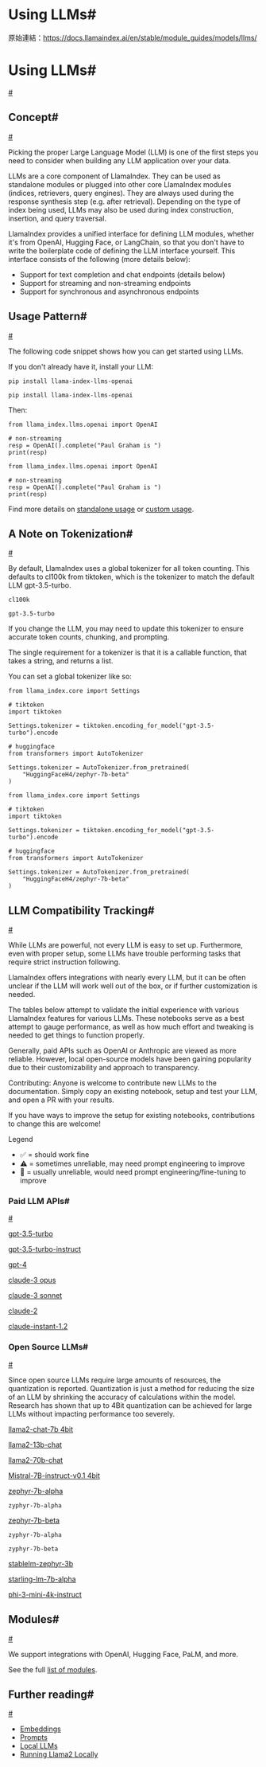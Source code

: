 # Using LLMs#

原始連結：https://docs.llamaindex.ai/en/stable/module_guides/models/llms/

# Using LLMs#

[#](https://docs.llamaindex.ai/en/stable/module_guides/models/llms/#using-llms)

## Concept#

[#](https://docs.llamaindex.ai/en/stable/module_guides/models/llms/#concept)

Picking the proper Large Language Model (LLM) is one of the first steps you need to consider when building any LLM application over your data.

LLMs are a core component of LlamaIndex. They can be used as standalone modules or plugged into other core LlamaIndex modules (indices, retrievers, query engines). They are always used during the response synthesis step (e.g. after retrieval). Depending on the type of index being used, LLMs may also be used during index construction, insertion, and query traversal.

LlamaIndex provides a unified interface for defining LLM modules, whether it's from OpenAI, Hugging Face, or LangChain, so that you
don't have to write the boilerplate code of defining the LLM interface yourself. This interface consists of the following (more details below):

- Support for text completion and chat endpoints (details below)
- Support for streaming and non-streaming endpoints
- Support for synchronous and asynchronous endpoints
## Usage Pattern#

[#](https://docs.llamaindex.ai/en/stable/module_guides/models/llms/#usage-pattern)

The following code snippet shows how you can get started using LLMs.

If you don't already have it, install your LLM:

```
pip install llama-index-llms-openai
```

```
pip install llama-index-llms-openai
```

Then:

```
from llama_index.llms.openai import OpenAI

# non-streaming
resp = OpenAI().complete("Paul Graham is ")
print(resp)
```

```
from llama_index.llms.openai import OpenAI

# non-streaming
resp = OpenAI().complete("Paul Graham is ")
print(resp)
```

Find more details on [standalone usage](https://docs.llamaindex.ai/en/stable/module_guides/models/llms/usage_standalone/) or [custom usage](https://docs.llamaindex.ai/en/stable/module_guides/models/llms/usage_custom/).

## A Note on Tokenization#

[#](https://docs.llamaindex.ai/en/stable/module_guides/models/llms/#a-note-on-tokenization)

By default, LlamaIndex uses a global tokenizer for all token counting. This defaults to cl100k from tiktoken, which is the tokenizer to match the default LLM gpt-3.5-turbo.

```
cl100k
```

```
gpt-3.5-turbo
```

If you change the LLM, you may need to update this tokenizer to ensure accurate token counts, chunking, and prompting.

The single requirement for a tokenizer is that it is a callable function, that takes a string, and returns a list.

You can set a global tokenizer like so:

```
from llama_index.core import Settings

# tiktoken
import tiktoken

Settings.tokenizer = tiktoken.encoding_for_model("gpt-3.5-turbo").encode

# huggingface
from transformers import AutoTokenizer

Settings.tokenizer = AutoTokenizer.from_pretrained(
    "HuggingFaceH4/zephyr-7b-beta"
)
```

```
from llama_index.core import Settings

# tiktoken
import tiktoken

Settings.tokenizer = tiktoken.encoding_for_model("gpt-3.5-turbo").encode

# huggingface
from transformers import AutoTokenizer

Settings.tokenizer = AutoTokenizer.from_pretrained(
    "HuggingFaceH4/zephyr-7b-beta"
)
```

## LLM Compatibility Tracking#

[#](https://docs.llamaindex.ai/en/stable/module_guides/models/llms/#llm-compatibility-tracking)

While LLMs are powerful, not every LLM is easy to set up. Furthermore, even with proper setup, some LLMs have trouble performing tasks that require strict instruction following.

LlamaIndex offers integrations with nearly every LLM, but it can be often unclear if the LLM will work well out of the box, or if further customization is needed.

The tables below attempt to validate the initial experience with various LlamaIndex features for various LLMs. These notebooks serve as a best attempt to gauge performance, as well as how much effort and tweaking is needed to get things to function properly.

Generally, paid APIs such as OpenAI or Anthropic are viewed as more reliable. However, local open-source models have been gaining popularity due to their customizability and approach to transparency.

Contributing: Anyone is welcome to contribute new LLMs to the documentation. Simply copy an existing notebook, setup and test your LLM, and open a PR with your results.

If you have ways to improve the setup for existing notebooks, contributions to change this are welcome!

Legend

- ✅ = should work fine
- ⚠️ = sometimes unreliable, may need prompt engineering to improve
- 🛑 = usually unreliable, would need prompt engineering/fine-tuning to improve
### Paid LLM APIs#

[#](https://docs.llamaindex.ai/en/stable/module_guides/models/llms/#paid-llm-apis)

[gpt-3.5-turbo](https://colab.research.google.com/drive/1vvdcf7VYNQA67NOxBHCyQvgb2Pu7iY_5?usp=sharing)

[gpt-3.5-turbo-instruct](https://colab.research.google.com/drive/1Ne-VmMNYGOKUeECvkjurdKqMDpfqJQHE?usp=sharing)

[gpt-4](https://colab.research.google.com/drive/1QUNyCVt8q5G32XHNztGw4YJ2EmEkeUe8?usp=sharing)

[claude-3 opus](https://colab.research.google.com/drive/1xeFgAmSLpY_9w7bcGPvIcE8UuFSI3xjF?usp=sharing)

[claude-3 sonnet](https://colab.research.google.com/drive/1xeFgAmSLpY_9w7bcGPvIcE8UuFSI3xjF?usp=sharing)

[claude-2](https://colab.research.google.com/drive/1IuHRN67MYOaLx2_AgJ9gWVtlK7bIvS1f?usp=sharing)

[claude-instant-1.2](https://colab.research.google.com/drive/1ahq-2kXwCVCA_3xyC5UMWHyfAcjoG8Gp?usp=sharing)

### Open Source LLMs#

[#](https://docs.llamaindex.ai/en/stable/module_guides/models/llms/#open-source-llms)

Since open source LLMs require large amounts of resources, the quantization is reported. Quantization is just a method for reducing the size of an LLM by shrinking the accuracy of calculations within the model. Research has shown that up to 4Bit quantization can be achieved for large LLMs without impacting performance too severely.

[llama2-chat-7b 4bit](https://colab.research.google.com/drive/1ByiIaBqCwbH9QXJOQWqOfUdsq4LEFq-g?usp=sharing)

[llama2-13b-chat](https://colab.research.google.com/drive/1dpIv3iYQCV4OBB8z2ZRS7y4wUfsfNlO3?usp=sharing)

[llama2-70b-chat](https://colab.research.google.com/drive/11h_Av5RG3tGjuOrZ-VKifd9UzcRPeN1J?usp=sharing)

[Mistral-7B-instruct-v0.1 4bit](https://colab.research.google.com/drive/1-f5v48TnX5rGdaMdWTr8XsjTGrWZ6Q7Y?usp=sharing)

[zephyr-7b-alpha](https://colab.research.google.com/drive/1asitB49g9LMGrlODgY2J-g_xRExRM_ud?usp=sharing)

```
zyphyr-7b-alpha
```

[zephyr-7b-beta](https://colab.research.google.com/drive/1C55IGyJNDe14DsHkAIIpIjn76NvK5pc1?usp=sharing)

```
zyphyr-7b-alpha
```

```
zyphyr-7b-beta
```

[stablelm-zephyr-3b](https://colab.research.google.com/drive/1X_hEUkV62wHmMty3tNLIfJtp4IC6QNYN?usp=sharing)

[starling-lm-7b-alpha](https://colab.research.google.com/drive/1z2tZMr4M9wBFU6YX8fvAZ7WLTa3tWKEm?usp=sharing)

[phi-3-mini-4k-instruct](https://github.com/run-llama/llama_index/tree/main/docs/docs/examples/benchmarks/phi-3-mini-4k-instruct.ipynb)

## Modules#

[#](https://docs.llamaindex.ai/en/stable/module_guides/models/llms/#modules)

We support integrations with OpenAI, Hugging Face, PaLM, and more.

See the full [list of modules](https://docs.llamaindex.ai/en/stable/module_guides/models/llms/modules/).

## Further reading#

[#](https://docs.llamaindex.ai/en/stable/module_guides/models/llms/#further-reading)

- [Embeddings](https://docs.llamaindex.ai/en/stable/module_guides/models/embeddings/)
- [Prompts](https://docs.llamaindex.ai/en/stable/module_guides/models/prompts/)
- [Local LLMs](https://docs.llamaindex.ai/en/stable/module_guides/models/llms/local/)
- [Running Llama2 Locally](https://replicate.com/blog/run-llama-locally)
